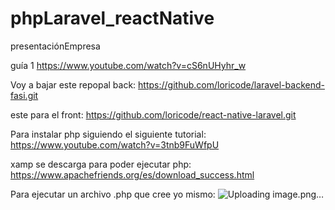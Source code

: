 # phpLaravel_reactNative
presentaciónEmpresa

guía 1
https://www.youtube.com/watch?v=cS6nUHyhr_w

Voy a bajar este repopal back:
https://github.com/loricode/laravel-backend-fasi.git

este para el front:
https://github.com/loricode/react-native-laravel.git

Para instalar php siguiendo el siguiente tutorial:
https://www.youtube.com/watch?v=3tnb9FuWfpU

xamp se descarga para poder ejecutar php:
https://www.apachefriends.org/es/download_success.html

Para ejecutar un archivo .php que cree yo mismo:
![Uploading image.png…]()



